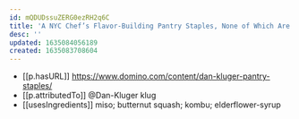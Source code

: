 ```yaml
---
id: mQDUDssuZERG0ezRH2q6C
title: 'A NYC Chef’s Flavor-Building Pantry Staples, None of Which Are Olive Oil'
desc: ''
updated: 1635084056189
created: 1635083708604
---
```



- [[p.hasURL]] https://www.domino.com/content/dan-kluger-pantry-staples/
- [[p.attributedTo]] @Dan-Kluger klug
- [[usesIngredients]] miso; butternut squash; kombu; elderflower-syrup
